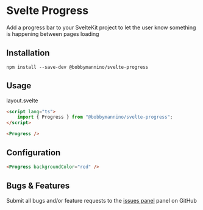 # **Svelte Progress**

Add a progress bar to your SvelteKit project to let the user know something is happening between pages loading

## **Installation**

```
npm install --save-dev @bobbymannino/svelte-progress
```

## **Usage**

layout.svelte

```html
<script lang="ts">
	import { Progress } from "@bobbymannino/svelte-progress";
</script>

<Progress />
```

## **Configuration**

```html
<Progress backgroundColor="red" />
```

## **Bugs & Features**

Submit all bugs and/or feature requests to the [issues panel](https://github.com/bobbymannino/svelte-progress/issues) panel on GitHub
